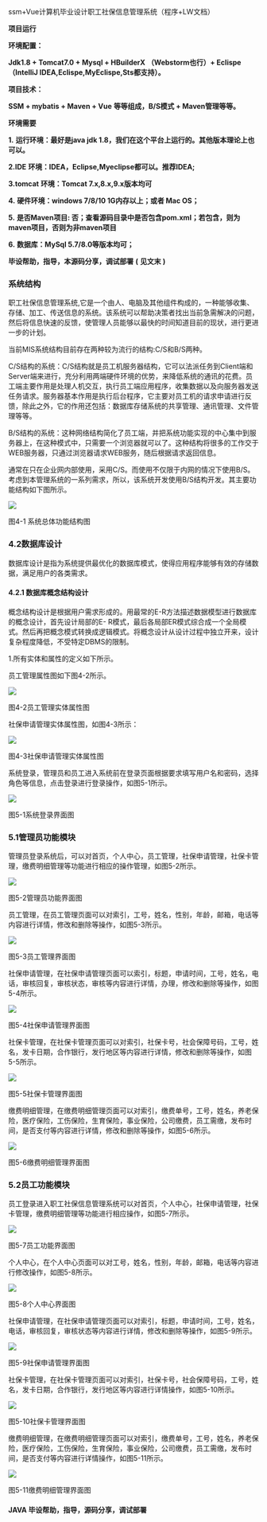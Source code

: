 ssm+Vue计算机毕业设计职工社保信息管理系统（程序+LW文档）

**项目运行**

**环境配置：**

**Jdk1.8 + Tomcat7.0 + Mysql + HBuilderX** **（Webstorm也行）+ Eclispe（IntelliJ
IDEA,Eclispe,MyEclispe,Sts都支持）。**

**项目技术：**

**SSM + mybatis + Maven + Vue** **等等组成，B/S模式 + Maven管理等等。**

**环境需要**

**1.** **运行环境：最好是java jdk 1.8，我们在这个平台上运行的。其他版本理论上也可以。**

**2.IDE** **环境：IDEA，Eclipse,Myeclipse都可以。推荐IDEA;**

**3.tomcat** **环境：Tomcat 7.x,8.x,9.x版本均可**

**4.** **硬件环境：windows 7/8/10 1G内存以上；或者 Mac OS；**

**5.** **是否Maven项目: 否；查看源码目录中是否包含pom.xml；若包含，则为maven项目，否则为非maven项目**

**6.** **数据库：MySql 5.7/8.0等版本均可；**

**毕设帮助，指导，本源码分享，调试部署** **(** **见文末** **)**

### 系统结构

职工社保信息管理系统,它是一个由人、电脑及其他组件构成的，一种能够收集、存储、加工、传送信息的系统。该系统可以帮助决策者找出当前急需解决的问题，然后将信息快速的反馈，使管理人员能够以最快的时间知道目前的现状，进行更进一步的计划。

当前MIS系统结构目前存在两种较为流行的结构:C/S和B/S两种。

C/S结构的系统：C/S结构就是员工机服务器结构，它可以法派任务到Client端和Server端来进行，充分利用两端硬件环境的优势，来降低系统的通讯的花费。员工端主要作用是处理人机交互，执行员工端应用程序，收集数据以及向服务器发送任务请求。服务器基本作用是执行后台程序，它主要对员工机的请求申请进行反馈，除此之外，它的作用还包括：数据库存储系统的共享管理、通讯管理、文件管理等等。

B/S结构的系统：这种网络结构简化了员工端，并把系统功能实现的中心集中到服务器上，在这种模式中，只需要一个浏览器就可以了。这种结构将很多的工作交于WEB服务器，只通过浏览器请求WEB服务，随后根据请求返回信息。

通常在只在企业网内部使用，采用C/S。而使用不仅限于内网的情况下使用B/S。考虑到本管理系统的一系列需求，所以，该系统开发使用B/S结构开发。其主要功能结构如下图所示。

![](./res/b0b5548b5f0d464583bb4e608f36db2c.png)

图4-1 系统总体功能结构图

### 4.2数据库设计

数据库设计是指为系统提供最优化的数据库模式，使得应用程序能够有效的存储数据，满足用户的各类需求。

#### 4.2.1 数据库概念结构设计

概念结构设计是根据用户需求形成的。用最常的E-R方法描述数据模型进行数据库的概念设计，首先设计局部的E-
R模式，最后各局部ER模式综合成一个全局模式。然后再把概念模式转换成逻辑模式。将概念设计从设计过程中独立开来，设计复杂程度降低，不受特定DBMS的限制。

1.所有实体和属性的定义如下所示。

员工管理属性图如下图4-2所示。

![](./res/8dfa26c8a84841efa7bb95a194082406.png)

图4-2员工管理实体属性图

社保申请管理实体属性图，如图4-3所示：

![](./res/a1992d7e524a4565ab686291df4af809.png)

图4-3社保申请管理实体属性图

系统登录，管理员和员工进入系统前在登录页面根据要求填写用户名和密码，选择角色等信息，点击登录进行登录操作，如图5-1所示。

![](./res/c7d47badafec488f81f0652aa81ce3fb.png)

图5-1系统登录界面图

### 5.1管理员功能模块

管理员登录系统后，可以对首页，个人中心，员工管理，社保申请管理，社保卡管理，缴费明细管理等功能进行相应的操作管理，如图5-2所示。

![](./res/bbdffc5438b34f43bd23240a2d4ce32c.png)

图5-2管理员功能界面图

员工管理，在员工管理页面可以对索引，工号，姓名，性别，年龄，邮箱，电话等内容进行详情，修改和删除等操作，如图5-3所示。

![](./res/c9a53b43004b4fb3a0c9bf3c028e765e.png)

图5-3员工管理界面图

社保申请管理，在社保申请管理页面可以索引，标题，申请时间，工号，姓名，电话，审核回复，审核状态，审核等内容进行详情，办理，修改和删除等操作，如图5-4所示。

![](./res/b38299878d5f4f959567810121e1fc99.png)

图5-4社保申请管理界面图

社保卡管理，在社保卡管理页面可以对索引，社保卡号，社会保障号码，工号，姓名，发卡日期，合作银行，发行地区等内容进行详情，修改和删除等操作，如图5-5所示。

![](./res/54ac0a639c544c678330a6ee2e7fb02e.png)

图5-5社保卡管理界面图

缴费明细管理，在缴费明细管理页面可以对索引，缴费单号，工号，姓名，养老保险，医疗保险，工伤保险，生育保险，事业保险，公司缴费，员工需缴，发布时间，是否支付等内容进行详情，修改和删除等操作，如图5-6所示。

![](./res/f188c0240f9a4b73a304685c77eb408f.png)

图5-6缴费明细管理界面图

### 5.2员工功能模块

员工登录进入职工社保信息管理系统可以对首页，个人中心，社保申请管理，社保卡管理，缴费明细管理等功能进行相应操作，如图5-7所示。

![](./res/fd43d47d50794884a5816b0e626b2b2e.png)

图5-7员工功能界面图

个人中心，在个人中心页面可以对工号，姓名，性别，年龄，邮箱，电话等内容进行修改操作，如图5-8所示。

![](./res/0aab624543b4485eabb46964274f0473.png)

图5-8个人中心界面图

社保申请管理，在社保申请管理页面可以对索引，标题，申请时间，工号，姓名，电话，审核回复，审核状态等内容进行详情，修改和删除等操作，如图5-9所示。

![](./res/bbd5ac5d32524d3ba9970f65f165151e.png)

图5-9社保申请管理界面图

社保卡管理，在社保卡管理页面可以对索引，社保卡号，社会保障号码，工号，姓名，发卡日期，合作银行，发行地区等内容进行详情操作，如图5-10所示。

![](./res/7dcfc0b4019b443584c70ad05971b7c8.png)

图5-10社保卡管理界面图

缴费明细管理，在缴费明细管理页面可以对索引，缴费单号，工号，姓名，养老保险，医疗保险，工伤保险，生育保险，事业保险，公司缴费，员工需缴，发布时间，是否支付等内容进行详情操作，如图5-11所示。

![](./res/35f8d81df8384aeb96b71d99d29398a5.png)

图5-11缴费明细管理界面图

#### **JAVA** **毕设帮助，指导，源码分享，调试部署**


